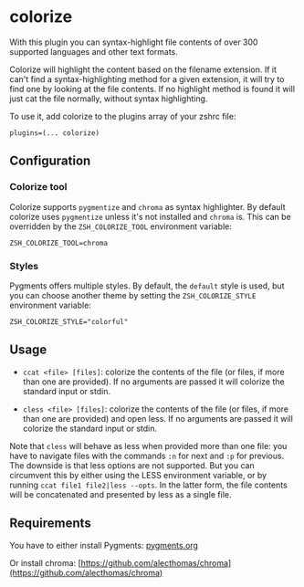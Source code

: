 # colorize

With this plugin you can syntax-highlight file contents of over 300 supported languages and other text formats.

Colorize will highlight the content based on the filename extension. If it can't find a syntax-highlighting
method for a given extension, it will try to find one by looking at the file contents. If no highlight method
is found it will just cat the file normally, without syntax highlighting.

To use it, add colorize to the plugins array of your zshrc file:
```
plugins=(... colorize)
```
## Configuration

### Colorize tool

Colorize supports `pygmentize` and `chroma` as syntax highlighter. By default colorize uses `pygmentize` unless it's not installed and `chroma` is. This can be overridden by the `ZSH_COLORIZE_TOOL` environment variable:

```
ZSH_COLORIZE_TOOL=chroma
```

### Styles

Pygments offers multiple styles. By default, the `default` style is used, but you can choose another theme by setting the `ZSH_COLORIZE_STYLE` environment variable:

```
ZSH_COLORIZE_STYLE="colorful"
```

## Usage

* `ccat <file> [files]`: colorize the contents of the file (or files, if more than one are provided). 
  If no arguments are passed it will colorize the standard input or stdin.

* `cless <file> [files]`: colorize the contents of the file (or files, if more than one are provided) and
  open less. If no arguments are passed it will colorize the standard input or stdin.

Note that `cless` will behave as less when provided more than one file: you have to navigate files with
the commands `:n` for next and `:p` for previous. The downside is that less options are not supported.
But you can circumvent this by either using the LESS environment variable, or by running `ccat file1 file2|less --opts`.
In the latter form, the file contents will be concatenated and presented by less as a single file.

## Requirements

You have to either install Pygments: [pygments.org](http://pygments.org/download/)

Or install chroma: [https://github.com/alecthomas/chroma](https://github.com/alecthomas/chroma)